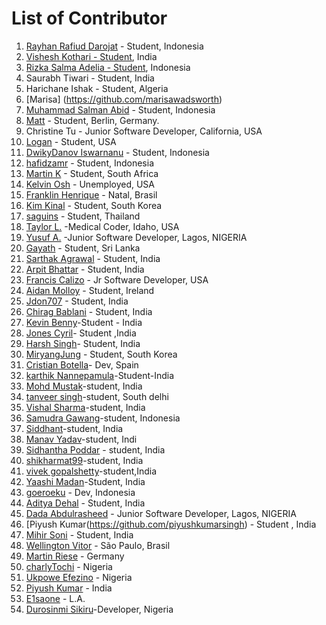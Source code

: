 # List of Contributor

1. [Rayhan Rafiud Darojat](https://github.com/rafiudd) - Student, Indonesia
2. [Vishesh Kothari - Student](https://github.com/vishy-kothari-96), India
3. [Rizka Salma Adelia - Student](https://github.com/rizkasalmaadelia), Indonesia
4. Saurabh Tiwari - Student, India
5. Harichane Ishak - Student, Algeria
6. [Marisa] (https://github.com/marisawadsworth)
7. [Muhammad Salman Abid](https://github.com/beecoder77) - Student, Indonesia
8. [Matt](https://github.com/recalibrated) - Student, Berlin, Germany.
9. Christine Tu - Junior Software Developer, California, USA
10. [Logan](https://github.com/LoganLilypad) - Student, USA
11. [DwikyDanov Iswarnanu](https://github.com/putuayu202) - Student, Indonesia
12. [hafidzamr](https://github.com/hafidzamr) - Student, Indonesia
13. [Martin K](https://github.com/martink-rsa) - Student, South Africa
14. [Kelvin Osh](https://github.com/kelvinosh) - Unemployed, USA
15. [Franklin Henrique](https://github.com/franklinhenri) - Natal, Brasil
16. [Kim Kinal](http://github.com/kimkinal) - Student, South Korea
17. [saguins](https://github.com/saguins) - Student, Thailand
18. [Taylor L.](https://github.com/tleija) -Medical Coder, Idaho, USA
19. [Yusuf A.](https://github.com/sanxy) -Junior Software Developer, Lagos, NIGERIA
20. [Gayath](https://github.com/gayathChandira) - Student, Sri Lanka
21. [Sarthak Agrawal](https://github.com/sarthakagrawal9128) - Student, India
22. [Arpit Bhattar](https://github.com/aptbhattar) - Student, India
23. [Francis Calizo](https://github.com/franciscalizo) - Jr Software Developer, USA
24. [Aidan Molloy](https://github.com/AidanMolloy) - Student, Ireland
25. [Jdon707](https://github.com/Jdon707) - Student, India
26. [Chirag Bablani](https://github.com/chiragbablani0) - Student, India
27. [Kevin Benny](https://github.com/1captain0)-Student - India
28. [Jones Cyril](https://github.com/chocopiee)- Student ,India
29. [Harsh Singh](https://github.com/harshsngh07)- Student, India
30. [MiryangJung](https://github.com/miryangjung) - Student, South Korea
31. [Cristian Botella](https://github.com/cbh6)- Dev, Spain
32. [karthik Nannepamula](https://github.com/KarthikNannepamula)-Student-India
33. [Mohd Mustak](https://github.com/mmstq)-student, India
34. [tanveer singh](https://github.com/tanverrin)-student, South delhi
35. [Vishal Sharma](https://github.com/Str4nge)-student, India
36. [Samudra Gawang](https://github.com/rsamudragawang)-student, Indonesia
37. [Siddhant](https://github.com/Siddhant312)-student, India
38. [Manav Yadav](https://github.com/manavy1998)-student, Indi
39. [Sidhantha Poddar](https://github.com/sidh1999) - student, India
40. [shikharmat99](https://github.com/shikharmat99)-student, India
41. [vivek gopalshetty](https://github.com/vivekgopalshetty)-student,India
42. [Yaashi Madan](https://github.com/ym2108)-Student, India
43. [goeroeku](https://github.com/goeroeku) - Dev, Indonesia
44. [Aditya Dehal](https://github.com/aditya2000/) - Student, India
45. [Dada Abdulrasheed](https://github.com/iamhabee/) - Junior Software Developer, Lagos, NIGERIA
46. [Piyush Kumar(https://github.com/piyushkumarsingh) - Student , India
47. [Mihir Soni](https://github.com/mihirsoni826) - Student, India
48. [Wellington Vitor](https://github.com/wellingtonvitor) - São Paulo, Brasil
49. [Martin Riese](https://github.com/grauehaare) - Germany
50. [charlyTochi](https://github.com/charlyTochi) - Nigeria
51. [Ukpowe Efezino](https://github.com/zheeno) - Nigeria
52. [Piyush Kumar](https://github.com/KPK30) - India
53. [E1saone](https://github.com/charlyTochi/E1saone) - L.A.
54. [Durosinmi Sikiru](https://github.com/EngineerSk)-Developer, Nigeria

